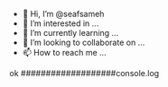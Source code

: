 - 👋 Hi, I’m @seafsameh
- 👀 I’m interested in ...
- 🌱 I’m currently learning ...
- 💞️ I’m looking to collaborate on ...
- 📫 How to reach me ...

<!---
seafsameh/seafsameh is a ✨ special ✨ repository because its `README.md` (this file) appears on your GitHub profile.
You can click the Preview link to take a look at your changes.
--->
ok ###################console.log
